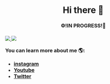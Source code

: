 <h1 align="center">Hi there 👋</h1>
<h3 align="center">⚙️!IN PROGRESS!🔧<h3>

<a href="https://github.com/DoctorZ-0525">
  <img src="https://github-readme-stats.vercel.app/api?username=DoctorZ-0525" />
 </a>
 
<a href="https://github.com/DoctorZ-0525">
  <img src="https://github-readme-stats.vercel.app/api/top-langs/?username=DoctorZ-0525&layout=compact" />
</a>

You can learn more about me 🌎:
- [instagram](https://www.instagram.com/julian_almario0525/)
- [Youtube](https://www.youtube.com/DoctorZ_)
- [Twitter](https://twitter.com/DocZ_0525)
<!--
**DoctorZ-0525/DoctorZ-0525** is a ✨ _special_ ✨ repository because its `README.md` (this file) appears on your GitHub profile.
